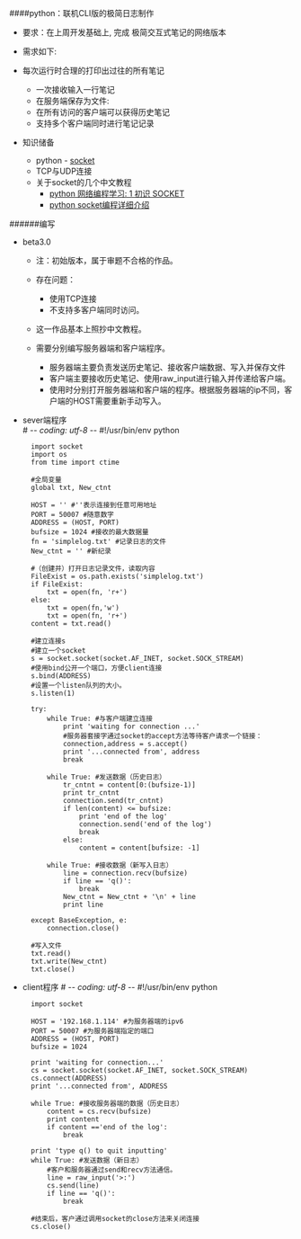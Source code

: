####python：联机CLI版的极简日志制作
- 要求：在上周开发基础上, 完成 极简交互式笔记的网络版本
- 需求如下:
- 每次运行时合理的打印出过往的所有笔记
  - 一次接收输入一行笔记
  - 在服务端保存为文件:
  - 在所有访问的客户端可以获得历史笔记
  - 支持多个客户端同时进行笔记记录

- 知识储备
  - python - [socket](https://docs.python.org/2.7/library/socket.html)
  - TCP与UDP连接
  - 关于socket的几个中文教程
    - [python 网络编程学习: 1 初识 SOCKET](http://www.cnblogs.com/cacique/archive/2012/08/05/2623995.html)
	- [python socket编程详细介绍](http://yangrong.blog.51cto.com/6945369/1339593)
	
######编写
- beta3.0
  - 注：初始版本，属于审题不合格的作品。
  - 存在问题：
    - 使用TCP连接
	- 不支持多客户端同时访问。
	
  - 这一作品基本上照抄中文教程。
  - 需要分别编写服务器端和客户端程序。
    - 服务器端主要负责发送历史笔记、接收客户端数据、写入并保存文件
    - 客户端主要接收历史笔记、使用raw_input进行输入并传递给客户端。
    - 使用时分别打开服务器端和客户端的程序。根据服务器端的ip不同，客户端的HOST需要重新手动写入。
- sever端程序	
		# -*- coding: utf-8 -*-
		#!/usr/bin/env python

		import socket
		import os
		from time import ctime

		#全局变量
		global txt, New_ctnt

		HOST = '' #''表示连接到任意可用地址
		PORT = 50007 #随意数字
		ADDRESS = (HOST, PORT)
		bufsize = 1024 #接收的最大数据量
		fn = 'simplelog.txt' #记录日志的文件
		New_ctnt = '' #新纪录
		
		#（创建并）打开日志记录文件，读取内容
		FileExist = os.path.exists('simplelog.txt')
		if FileExist:
			txt = open(fn, 'r+')
		else:
			txt = open(fn,'w') 
			txt = open(fn, 'r+')
		content = txt.read()
		
		#建立连接s
		#建立一个socket
		s = socket.socket(socket.AF_INET, socket.SOCK_STREAM)
		#使用bind公开一个端口，方便client连接
		s.bind(ADDRESS)
		#设置一个listen队列的大小。
		s.listen(1)

		try:
			while True: #与客户端建立连接
				print 'waiting for connection ...'
				#服务器套接字通过socket的accept方法等待客户请求一个链接：
				connection,address = s.accept()
				print '...connected from', address
				break
			
			while True: #发送数据（历史日志）
				tr_cntnt = content[0:(bufsize-1)]
				print tr_cntnt
				connection.send(tr_cntnt)
				if len(content) <= bufsize:
					print 'end of the log'
					connection.send('end of the log')
					break
				else:
					content = content[bufsize: -1]
	
			while True: #接收数据（新写入日志）
				line = connection.recv(bufsize)
				if line == 'q()':
					break
				New_ctnt = New_ctnt + '\n' + line
				print line

		except BaseException, e:			
			connection.close()

		#写入文件	
		txt.read()	
		txt.write(New_ctnt)
		txt.close()

- client程序
		# -*- coding: utf-8 -*-
		#!/usr/bin/env python

		import socket

		HOST = '192.168.1.114' #为服务器端的ipv6
		PORT = 50007 #为服务器端指定的端口
		ADDRESS = (HOST, PORT)
		bufsize = 1024

		print 'waiting for connection...'
		cs = socket.socket(socket.AF_INET, socket.SOCK_STREAM)
		cs.connect(ADDRESS)
		print '...connected from', ADDRESS

		while True: #接收服务器端的数据（历史日志）
			content = cs.recv(bufsize)
			print content
			if content =='end of the log':
				break

		print 'type q() to quit inputting'		
		while True: #发送数据（新日志）
			#客户和服务器通过send和recv方法通信。
			line = raw_input('>:')
			cs.send(line)
			if line == 'q()':
				break

		#结束后，客户通过调用socket的close方法来关闭连接
		cs.close()